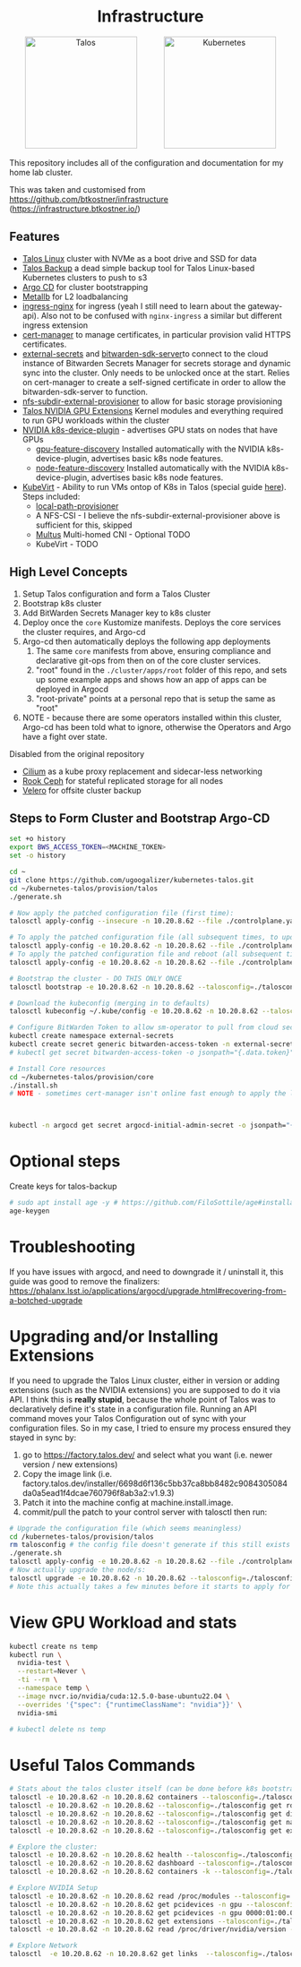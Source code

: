 <h1 align="center">
  Infrastructure
</h1>

<p align="center">
  <img height="200" src="./docs/images/talos.svg" alt="Talos">
  &nbsp;&nbsp;&nbsp;&nbsp;&nbsp;&nbsp;&nbsp;&nbsp;&nbsp;&nbsp;
  <img height="200" src="./docs/images/kubernetes.svg" alt="Kubernetes">
</p>

This repository includes all of the configuration and documentation for my home lab cluster.

This was taken and customised from https://github.com/btkostner/infrastructure (https://infrastructure.btkostner.io/)


## Features

- [Talos Linux](https://www.talos.dev) cluster with NVMe as a boot drive and SSD for data
- [Talos Backup](https://github.com/siderolabs/talos-backup) a dead simple backup tool for Talos Linux-based Kubernetes clusters to push to s3
- [Argo CD](https://argo-cd.readthedocs.io/en/stable/) for cluster bootstrapping
- [Metallb](https://metallb.io/) for L2 loadbalancing
- [ingress-nginx](https://github.com/kubernetes/ingress-nginx) for ingress (yeah I still need to learn about the gateway-api). Also not to be confused with `nginx-ingress` a similar but different ingress extension
- [cert-manager](https://cert-manager.io/) to manage certificates, in particular provision valid HTTPS certificates.
- [external-secrets](https://external-secrets.io/latest/) and [bitwarden-sdk-server](https://github.com/external-secrets/bitwarden-sdk-server)to connect to the cloud instance of Bitwarden Secrets Manager for secrets storage and dynamic sync into the cluster. Only needs to be unlocked once at the start. Relies on cert-manager to create a self-signed certificate in order to allow the bitwarden-sdk-server to function.
- [nfs-subdir-external-provisioner](https://github.com/kubernetes-sigs/nfs-subdir-external-provisioner) to allow for basic storage provisioning
- [Talos NVIDIA GPU Extensions](https://www.talos.dev/v1.9/talos-guides/configuration/nvidia-gpu/) Kernel modules and everything required to run GPU workloads within the cluster
- [NVIDIA k8s-device-plugin](https://github.com/NVIDIA/k8s-device-plugin) - advertises GPU stats on nodes that have GPUs
  - [gpu-feature-discovery](https://github.com/NVIDIA/k8s-device-plugin?tab=readme-ov-file#deploying-with-gpu-feature-discovery-for-automatic-node-labels) Installed automatically with the NVIDIA k8s-device-plugin, advertises basic k8s node features.
  - [node-feature-discovery](https://github.com/kubernetes-sigs/node-feature-discovery) Installed automatically with the NVIDIA k8s-device-plugin, advertises basic k8s node features.
- [KubeVirt](https://kubevirt.io/) - Ability to run VMs ontop of K8s in Talos (special guide [here](https://github.com/NVIDIA/k8s-device-plugin)).  Steps included: 
  - [local-path-provisioner](https://www.talos.dev/v1.9/kubernetes-guides/configuration/local-storage/)
  - A NFS-CSI - I believe the nfs-subdir-external-provisioner above is sufficient for this, skipped
  - [Multus](https://www.talos.dev/v1.9/kubernetes-guides/network/multus/) Multi-homed CNI - Optional TODO
  - KubeVirt - TODO

## High Level Concepts

1. Setup Talos configuration and form a Talos Cluster
1. Bootstrap k8s cluster
1. Add BitWarden Secrets Manager key to k8s cluster
1. Deploy once the `core` Kustomize manifests.  Deploys the core services the cluster requires, and Argo-cd
1. Argo-cd then automatically deploys the following app deployments
    1. The same `core` manifests from above, ensuring compliance and declarative git-ops from then on of the core cluster services.
    1. "root" found in the `./cluster/apps/root` folder of this repo, and sets up some example apps and shows how an app of apps can be deployed in Argocd
    1. "root-private" points at a personal repo that is setup the same as "root" 
1. NOTE - because there are some operators installed within this cluster, Argo-cd has been told what to ignore, otherwise the Operators and Argo have a fight over state.

Disabled from the original repository
- [Cilium](https://cilium.io) as a kube proxy replacement and sidecar-less networking
- [Rook Ceph](https://rook.io) for stateful replicated storage for all nodes
- [Velero](https://velero.io) for offsite cluster backup


## Steps to Form Cluster and Bootstrap Argo-CD 

``` bash
set +o history
export BWS_ACCESS_TOKEN=<MACHINE_TOKEN>
set -o history

cd ~
git clone https://github.com/ugoogalizer/kubernetes-talos.git
cd ~/kubernetes-talos/provision/talos
./generate.sh

# Now apply the patched configuration file (first time):
talosctl apply-config --insecure -n 10.20.8.62 --file ./controlplane.yaml

# To apply the patched configuration file (all subsequent times, to update configuration):
talosctl apply-config -e 10.20.8.62 -n 10.20.8.62 --file ./controlplane.yaml --talosconfig=./talosconfig
# To apply the patched configuration file and reboot (all subsequent times, to update configuration):
talosctl apply-config -e 10.20.8.62 -n 10.20.8.62 --file ./controlplane.yaml --talosconfig=./talosconfig --mode=reboot

# Bootstrap the cluster - DO THIS ONLY ONCE
talosctl bootstrap -e 10.20.8.62 -n 10.20.8.62 --talosconfig=./talosconfig

# Download the kubeconfig (merging in to defaults)
talosctl kubeconfig ~/.kube/config -e 10.20.8.62 -n 10.20.8.62 --talosconfig=./talosconfig

# Configure BitWarden Token to allow sm-operator to pull from cloud secrets
kubectl create namespace external-secrets
kubectl create secret generic bitwarden-access-token -n external-secrets --from-literal=token="$BWS_ACCESS_TOKEN"
# kubectl get secret bitwarden-access-token -o jsonpath="{.data.token}" -n external-secrets | base64 -d

# Install Core resources
cd ~/kubernetes-talos/provision/core
./install.sh
# NOTE - sometimes cert-manager isn't online fast enough to apply the lot, try again after a few minutes if errors occur.



kubectl -n argocd get secret argocd-initial-admin-secret -o jsonpath="{.data.password}" | base64 -d
```

# Optional steps
Create keys for talos-backup

``` bash
# sudo apt install age -y # https://github.com/FiloSottile/age#installation
age-keygen

```


# Troubleshooting

If you have issues with argocd, and need to downgrade it / uninstall it, this guide was good to remove the finalizers:  https://phalanx.lsst.io/applications/argocd/upgrade.html#recovering-from-a-botched-upgrade

# Upgrading and/or Installing Extensions

If you need to upgrade the Talos Linux cluster, either in version or adding extensions (such as the NVIDIA extensions) you are supposed to do it via API.  I think this is **really stupid**, because the whole point of Talos was to declaratively define it's state in a configuration file.  Running an API command moves your Talos Configuration out of sync with your configuration files.  So in my case, I tried to ensure my process ensured they stayed in sync by: 
1. go to https://factory.talos.dev/ and select what you want (i.e. newer version / new extensions)
1. Copy the image link (i.e. factory.talos.dev/installer/6698d6f136c5bb37ca8bb8482c9084305084da0a5ead1f4dcae760796f8ab3a2:v1.9.3)
1. Patch it into the machine config at machine.install.image.  
1. commit/pull the patch to your control server with talosctl then run:

``` bash
# Upgrade the configuration file (which seems meaningless)
cd /kubernetes-talos/provision/talos
rm talosconfig # the config file doesn't generate if this still exists
./generate.sh
talosctl apply-config -e 10.20.8.62 -n 10.20.8.62 --file ./controlplane.yaml --talosconfig=./talosconfig
# Now actually upgrade the node/s: 
talosctl upgrade -e 10.20.8.62 -n 10.20.8.62 --talosconfig=./talosconfig --image factory.talos.dev/installer/bf15920e4fb61a67819ed5311e240dde640765ae84840c2c82f71cd6b36b3075:v1.9.3
# Note this actually takes a few minutes before it starts to apply for some reason, be patient (I almost sent a follow up command to tell it to reboot, but then it did reboot all on it's own)
```

# View GPU Workload and stats

``` bash
kubectl create ns temp
kubectl run \
  nvidia-test \
  --restart=Never \
  -ti --rm \
  --namespace temp \
  --image nvcr.io/nvidia/cuda:12.5.0-base-ubuntu22.04 \
  --overrides '{"spec": {"runtimeClassName": "nvidia"}}' \
  nvidia-smi

# kubectl delete ns temp

```

# Useful Talos Commands

``` bash
# Stats about the talos cluster itself (can be done before k8s bootstrapping):
talosctl -e 10.20.8.62 -n 10.20.8.62 containers --talosconfig=./talosconfig
talosctl -e 10.20.8.62 -n 10.20.8.62 --talosconfig=./talosconfig get rd
talosctl -e 10.20.8.62 -n 10.20.8.62 --talosconfig=./talosconfig get disk
talosctl -e 10.20.8.62 -n 10.20.8.62 --talosconfig=./talosconfig get namespace
talosctl -e 10.20.8.62 -n 10.20.8.62 --talosconfig=./talosconfig get extensions

# Explore the cluster: 
talosctl -e 10.20.8.62 -n 10.20.8.62 health --talosconfig=./talosconfig
talosctl -e 10.20.8.62 -n 10.20.8.62 dashboard --talosconfig=./talosconfig
talosctl -e 10.20.8.62 -n 10.20.8.62 containers -k --talosconfig=./talosconfig

# Explore NVIDIA Setup
talosctl -e 10.20.8.62 -n 10.20.8.62 read /proc/modules --talosconfig=./talosconfig
talosctl -e 10.20.8.62 -n 10.20.8.62 get pcidevices -n gpu --talosconfig=./talosconfig
talosctl -e 10.20.8.62 -n 10.20.8.62 get pcidevices -n gpu 0000:01:00.0 -o yaml --talosconfig=./talosconfig # Change `0000:01:00.0` with the id of your device from the above command
talosctl -e 10.20.8.62 -n 10.20.8.62 get extensions --talosconfig=./talosconfig
talosctl -e 10.20.8.62 -n 10.20.8.62 read /proc/driver/nvidia/version --talosconfig=./talosconfig

# Explore Network
talosctl  -e 10.20.8.62 -n 10.20.8.62 get links  --talosconfig=./talosconfig
```